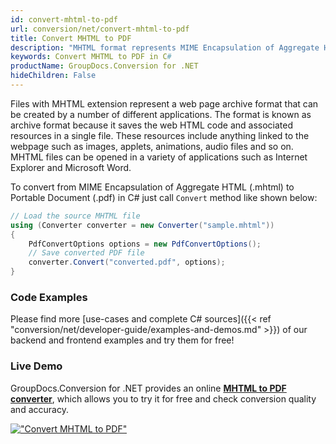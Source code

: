 ```yaml
---
id: convert-mhtml-to-pdf
url: conversion/net/convert-mhtml-to-pdf
title: Convert MHTML to PDF
description: "MHTML format represents MIME Encapsulation of Aggregate HTML with .mhtml extension. Learn how to convert MHTML to PDF file programmatically in C# language using GroupDocs.Conversion for .NET library."
keywords: Convert MHTML to PDF in C#
productName: GroupDocs.Conversion for .NET
hideChildren: False
---
```


Files with MHTML extension represent a web page archive format that can be created by a number of different applications. The format is known as archive format because it saves the web HTML code and associated resources in a single file. These resources include anything linked to the webpage such as images, applets, animations, audio files and so on. MHTML files can be opened in a variety of applications such as Internet Explorer and Microsoft Word.

To convert from MIME Encapsulation of Aggregate HTML (.mhtml) to Portable Document (.pdf) in C# just call `Convert` method like shown below:

```csharp
// Load the source MHTML file
using (Converter converter = new Converter("sample.mhtml"))
{
    PdfConvertOptions options = new PdfConvertOptions();
    // Save converted PDF file
    converter.Convert("converted.pdf", options);
}
```

### Code Examples

Please find more [use-cases and complete C# sources]({{< ref "conversion/net/developer-guide/examples-and-demos.md" >}}) of our backend and frontend examples and try them for free!

### Live Demo

GroupDocs.Conversion for .NET provides an online [**MHTML to PDF converter**](https://products.groupdocs.app/conversion/mhtml-to-pdf), which allows you to try it for free and check conversion quality and accuracy.

[!["Convert MHTML to PDF"](conversion/net/images/convert-mhtml-to-pdf.png)](https://products.groupdocs.app/conversion/mhtml-to-pdf)